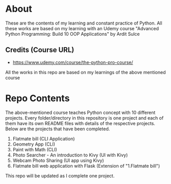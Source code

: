 # About
These are the contents of my learning and constant practice of Python.
All these works are based on my learning with an Udemy course "Advanced Python Programming: Build 10 OOP Applications"
by Ardit Sulce

## Credits (Course URL)
- https://www.udemy.com/course/the-python-pro-course/

All the works in this repo are based on my learnings of the above mentioned course

# Repo Contents
The above-mentioned course teaches Python concept with 10 different projects. 
Every folder/directory in this repository is one project and each of them have its own README files with details 
of the respective projects. Below are the projects that have been completed. 

1. Flatmate bill (CLI Application)
2. Geometry App (CLI)
3. Paint with Math (CLI)
4. Photo Searcher - An introduction to Kivy (UI with Kivy)
5. Webcam Photo Sharing (UI app using Kivy)
6. Flatmate bill web application with Flask (Extension of "1.Flatmate bill")


This repo will be updated as I complete one project.

